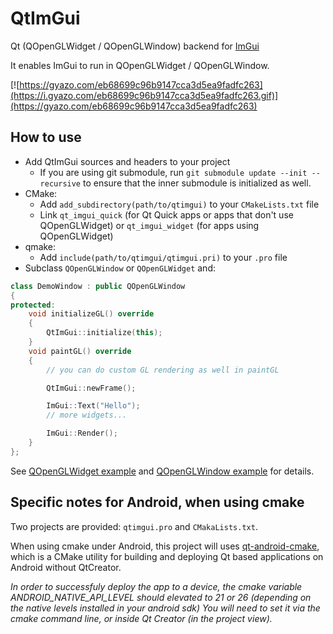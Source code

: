 # QtImGui

Qt (QOpenGLWidget / QOpenGLWindow) backend for [ImGui](https://github.com/ocornut/imgui)

It enables ImGui to run in QOpenGLWidget / QOpenGLWindow.

[![https://gyazo.com/eb68699c96b9147cca3d5ea9fadfc263](https://i.gyazo.com/eb68699c96b9147cca3d5ea9fadfc263.gif)](https://gyazo.com/eb68699c96b9147cca3d5ea9fadfc263)

## How to use

* Add QtImGui sources and headers to your project
  * If you are using git submodule, run `git submodule update --init --recursive` to ensure that the inner submodule is initialized as well.
* CMake:
  * Add `add_subdirectory(path/to/qtimgui)` to your `CMakeLists.txt` file
  * Link `qt_imgui_quick` (for Qt Quick apps or apps that don't use QOpenGLWidget) or `qt_imgui_widget` (for apps using QOpenGLWidget)
* qmake:
  * Add `include(path/to/qtimgui/qtimgui.pri)` to your `.pro` file
* Subclass `QOpenGLWindow` or `QOpenGLWidget` and:

```cpp
class DemoWindow : public QOpenGLWindow
{
protected:
    void initializeGL() override
    {
        QtImGui::initialize(this);
    }
    void paintGL() override
    {
        // you can do custom GL rendering as well in paintGL

        QtImGui::newFrame();

        ImGui::Text("Hello");
        // more widgets...

        ImGui::Render();
    }
};
```

See [QOpenGLWidget example](examples/widget) and [QOpenGLWindow example](examples/window) for details.

## Specific notes for Android, when using cmake

Two projects are provided: `qtimgui.pro` and `CMakaLists.txt`.

When using cmake under Android, this project will uses [qt-android-cmake](https://github.com/LaurentGomila/qt-android-cmake), which is a CMake utility for building and deploying Qt based applications on Android without QtCreator.

*In order to successfuly deploy the app to a device, the cmake variable ANDROID_NATIVE_API_LEVEL should elevated to 21 or 26 (depending on the native levels installed in your android sdk)
 You will need to set it via the cmake command line, or inside Qt Creator (in the project view).*

